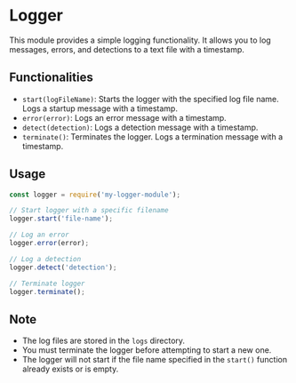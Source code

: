 # Logger

This module provides a simple logging functionality. It allows you to log messages, errors, and detections to a text file with a timestamp.

## Functionalities

- `start(logFileName)`: Starts the logger with the specified log file name. Logs a startup message with a timestamp.
- `error(error)`: Logs an error message with a timestamp.
- `detect(detection)`: Logs a detection message with a timestamp.
- `terminate()`: Terminates the logger. Logs a termination message with a timestamp.


## Usage

```javascript
const logger = require('my-logger-module');

// Start logger with a specific filename
logger.start('file-name');

// Log an error
logger.error(error);

// Log a detection
logger.detect('detection');

// Terminate logger
logger.terminate();
```

## Note

- The log files are stored in the `logs` directory.
- You must terminate the logger before attempting to start a new one.
- The logger will not start if the file name specified in the `start()` function already exists or is empty.